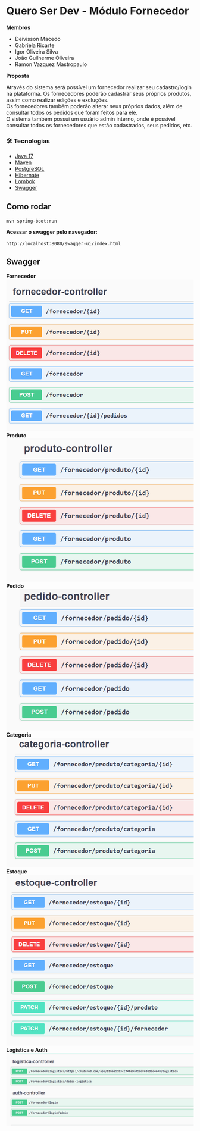 # Quero Ser Dev - Módulo Fornecedor
**Membros**
- Deivisson Macedo
- Gabriela Ricarte
- Igor Oliveira Silva
- João Guilherme Oliveira
- Ramon Vazquez Mastropaulo


**Proposta**<br/>

Através do sistema será possível um fornecedor realizar seu cadastro/login na plataforma. Os fornecedores poderão cadastrar seus próprios produtos, assim como realizar edições e excluções.<br/>
Os fornecedores também poderão alterar seus próprios dados, além de consultar todos os pedidos que foram feitos para ele.<br/>
O sistema também possui um usuário admin interno, onde é possível consultar todos os fornecedores que estão cadastrados, seus pedidos, etc.

### 🛠 Tecnologias
- [Java 17](https://www.oracle.com/java/technologies/javase/jdk17-archive-downloads.html)
- [Maven](https://maven.apache.org/download.cgi)
- [PostgreSQL](https://www.postgresql.org)
- [Hibernate](https://hibernate.org)
- [Lombok](https://projectlombok.org)
- [Swagger](https://swagger.io)

## Como rodar

```
mvn spring-boot:run
```

**Acessar o swagger pelo navegador:**
```
http://localhost:8080/swagger-ui/index.html

```
## Swagger


**Fornecedor**<br/>
![](images/fornecedor-controller.PNG)<br/>
**Produto**<br/>
![](images/produto-controller.PNG)<br/>
**Pedido**<br/>
![](images/pedido-controller.PNG)<br/>
**Categoria**<br/>
![](images/categoria-controller.PNG)<br/>
**Estoque**<br/>
![](images/estoque-controller.PNG)<br/>
**Logistica e Auth**<br/>
![](images/logistica-auth-controller.PNG)<br/>
